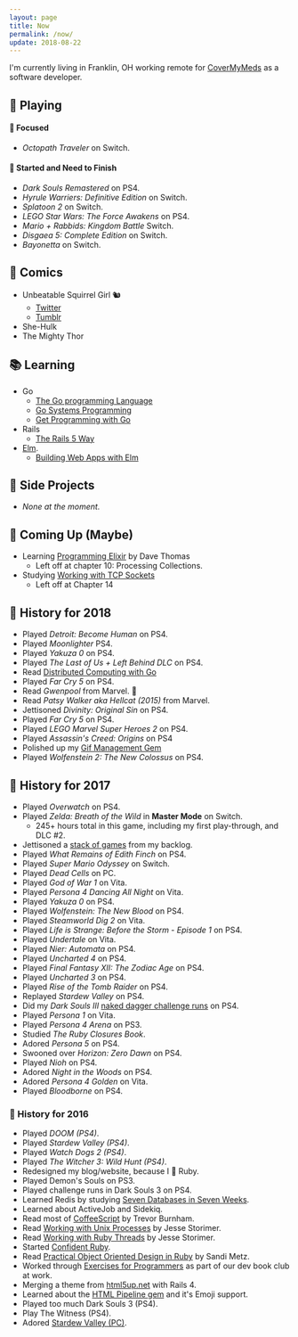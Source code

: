 ```yaml
---
layout: page
title: Now
permalink: /now/
update: 2018-08-22
---
```


I'm currently living in Franklin, OH working remote for [CoverMyMeds](http://covermymeds.com) as a software developer.

## :space_invader: Playing

#### :eyes: Focused

* _Octopath Traveler_ on Switch.

#### :traffic_light: Started and Need to Finish

* _Dark Souls Remastered_ on PS4.
* _Hyrule Warriers: Definitive Edition_ on Switch.
* _Splatoon 2_ on Switch.
* _LEGO Star Wars: The Force Awakens_ on PS4.
* _Mario + Rabbids: Kingdom Battle_ Switch.
* _Disgaea 5: Complete Edition_ on Switch.
* _Bayonetta_ on Switch.

## :book: Comics

* Unbeatable Squirrel Girl 🐿️ 
  + [Twitter](https://twitter.com/unbeatablesg)
  + [Tumblr](https://unbeatablesquirrelgirl.tumblr.com/)
* She-Hulk
* The Mighty Thor

## :books: Learning

* Go
   * [The Go programming Language](http://www.gopl.io/)
   * [Go Systems Programming](https://github.com/trueheart78/book-notes/blob/master/go-systems-programming/README.md)
   * [Get Programming with Go](https://github.com/trueheart78/book-notes/blob/master/get-programming-with-go/README.md) 
* Rails
   * [The Rails 5 Way](https://github.com/trueheart78/book-notes/blob/master/the-rails-5-way/README.md)
* [Elm](http://elm-lang.org).
   * [Building Web Apps with Elm](https://github.com/trueheart78/book-notes/blob/master/building-web-apps-with-elm-course/README.md)

## :wrench: Side Projects

* _None at the moment._

## :calendar: Coming Up (Maybe)

* Learning [Programming Elixir](https://pragprog.com/book/elixir12/programming-elixir-1-2) by Dave Thomas
  * Left off at chapter 10: Processing Collections.
* Studying [Working with TCP Sockets](http://www.jstorimer.com/products/working-with-tcp-sockets)
  - Left off at Chapter 14

## :scroll: History for 2018

* Played _Detroit: Become Human_ on PS4.
* Played _Moonlighter_ PS4.
* Played _Yakuza 0_ on PS4.
* Played _The Last of Us + Left Behind DLC_ on PS4.
* Read [Distributed Computing with Go](https://github.com/trueheart78/book-notes/blob/master/distributed-computing-with-go/README.md)
* Played _Far Cry 5_ on PS4.
* Read _Gwenpool_ from Marvel. :sparkling_heart:
* Read _Patsy Walker aka Hellcat (2015)_ from Marvel.
* Jettisoned _Divinity: Original Sin_ on PS4.
* Played _Far Cry 5_ on PS4.
* Played _LEGO Marvel Super Heroes 2_ on PS4.
* Played _Assassin's Creed: Origins_ on PS4
* Polished up my [Gif Management Gem](https://github.com/trueheart78/gifs)
* Played _Wolfenstein 2: The New Colossus_ on PS4.

## :scroll: History for 2017

* Played _Overwatch_ on PS4.
* Played _Zelda: Breath of the Wild_ in **Master Mode** on Switch.
  + 245+ hours total in this game, including my first play-through, and DLC #2.
* Jettisoned a [stack of games](/games#birthday-purge) from my backlog.
* Played _What Remains of Edith Finch_ on PS4.
* Played _Super Mario Odyssey_ on Switch.
* Played _Dead Cells_ on PC.
* Played _God of War 1_ on Vita.
* Played _Persona 4 Dancing All Night_ on Vita.
* Played _Yakuza 0_ on PS4.
* Played _Wolfenstein: The New Blood_ on PS4.
* Played _Steamworld Dig 2_ on Vita.
* Played _Life is Strange: Before the Storm - Episode 1_ on PS4.
* Played _Undertale_ on Vita.
* Played _Nier: Automata_ on PS4.
* Played _Uncharted 4_ on PS4.
* Played _Final Fantasy XII: The Zodiac Age_ on PS4.
* Played _Uncharted 3_ on PS4.
* Played _Rise of the Tomb Raider_ on PS4.
* Replayed _Stardew Valley_ on PS4.
* Did my _Dark Souls III_ [naked dagger challenge runs](/naked-dagger/) on PS4.
* Played _Persona 1_ on Vita.
* Played _Persona 4 Arena_ on PS3.
* Studied _The Ruby Closures Book_.
* Adored _Persona 5_ on PS4.
* Swooned over _Horizon: Zero Dawn_ on PS4.
* Played _Nioh_ on PS4.
* Adored _Night in the Woods_ on PS4.
* Adored _Persona 4 Golden_ on Vita.
* Played _Bloodborne_ on PS4.

### :scroll: History for 2016

* Played _DOOM (PS4)_.
* Played _Stardew Valley (PS4)_.
* Played _Watch Dogs 2 (PS4)_.
* Played _The Witcher 3: Wild Hunt (PS4)_.
* Redesigned my blog/website, because I :sparkling_heart: Ruby.
* Played Demon's Souls on PS3.
* Played challenge runs in Dark Souls 3 on PS4.
* Learned Redis by studying [Seven Databases in Seven Weeks](https://pragprog.com/book/rwdata/seven-databases-in-seven-weeks).
* Learned about ActiveJob and Sidekiq.
* Read most of [CoffeeScript](https://pragprog.com/book/tbcoffee2/coffeescript) by Trevor Burnham.
* Read [Working with Unix Processes](http://www.jstorimer.com/products/working-with-unix-processes) by Jesse Storimer.
* Read [Working with Ruby Threads](http://www.jstorimer.com/products/working-with-ruby-threads) by Jesse Storimer.
* Started [Confident Ruby](http://www.confidentruby.com/).
* Read [Practical Object Oriented Design in Ruby](http://www.poodr.com/) by Sandi Metz.
* Worked through [Exercises for Programmers](https://pragprog.com/book/bhwb/exercises-for-programmers) as part of our dev book club at work.
* Merging a theme from [html5up.net](http://html5up.net) with Rails 4.
* Learned about the [HTML Pipeline gem](https://rubygems.org/gems/html-pipeline) and it's Emoji support.
* Played too much Dark Souls 3 (PS4).
* Play The Witness (PS4).
* Adored [Stardew Valley (PC)](http://www.stardewvalley.net).
